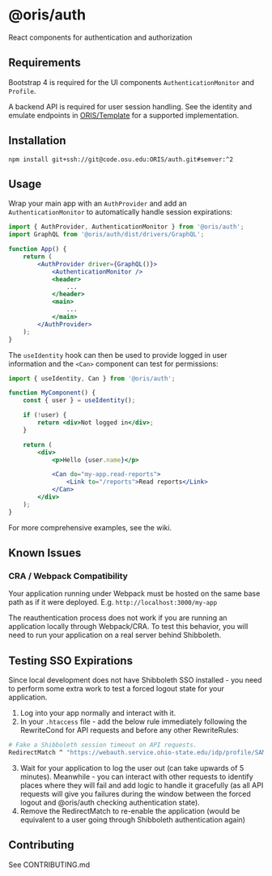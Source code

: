 
# @oris/auth

React components for authentication and authorization


## Requirements

Bootstrap 4 is required for the UI components `AuthenticationMonitor` and `Profile`.

A backend API is required for user session handling. See the identity and emulate endpoints in [ORIS/Template](https://code.osu.edu/ORIS/template/tree/master/api/endpoints) for a supported implementation.


## Installation

```
npm install git+ssh://git@code.osu.edu:ORIS/auth.git#semver:^2
```


## Usage

Wrap your main app with an `AuthProvider` and add an `AuthenticationMonitor` to automatically handle session expirations:

```jsx
import { AuthProvider, AuthenticationMonitor } from '@oris/auth';
import GraphQL from '@oris/auth/dist/drivers/GraphQL';

function App() {
    return (
        <AuthProvider driver={GraphQL()}>
            <AuthenticationMonitor />
            <header>
                ...
            </header>
            <main>
                ...
            </main>
        </AuthProvider>
    );
}
```

The `useIdentity` hook can then be used to provide logged in user information and the `<Can>` component can test for permissions:

```jsx
import { useIdentity, Can } from '@oris/auth';

function MyComponent() {
    const { user } = useIdentity();

    if (!user) {
        return <div>Not logged in</div>;
    }

    return (
        <div>
            <p>Hello {user.name}</p>

            <Can do="my-app.read-reports">
                <Link to="/reports">Read reports</Link>
            </Can>
        </div>
    );
}
```

For more comprehensive examples, see the wiki.


## Known Issues

### CRA / Webpack Compatibility

Your application running under Webpack must be hosted on the same base path as if it were deployed. E.g. `http://localhost:3000/my-app`

The reauthentication process does not work if you are running an application locally through Webpack/CRA. To test this behavior, you will need to run your application on a real server behind Shibboleth.


## Testing SSO Expirations

Since local development does not have Shibboleth SSO installed - you need to perform some extra work to test a forced logout state for your application.

1. Log into your app normally and interact with it.
2. In your `.htaccess` file - add the below rule immediately following the RewriteCond for API requests and before any other RewriteRules:

```sh
# Fake a Shibboleth session timeout on API requests.
RedirectMatch ^ "https://webauth.service.ohio-state.edu/idp/profile/SAML2/Redirect/SSO?SAMLRequest=BadRequest"
```

3. Wait for your application to log the user out (can take upwards of 5 minutes). Meanwhile - you can interact with other requests to identify places where they will fail and add logic to handle it gracefully (as all API requests will give you failures during the window between the forced logout and @oris/auth checking authentication state).
4. Remove the RedirectMatch to re-enable the application (would be equivalent to a user going through Shibboleth authentication again)


## Contributing

See CONTRIBUTING.md


